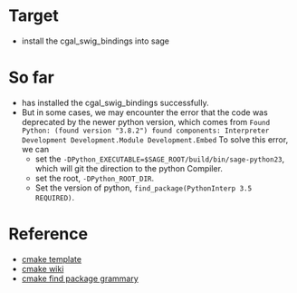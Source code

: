 # Target
- install the cgal_swig_bindings into sage

# So far
- has installed the cgal_swig_bindings successfully.
- But in some cases, we may encounter the error that the code was deprecated by the newer python version, which comes from
```Found Python: (found version "3.8.2") found components: Interpreter Development Development.Module Development.Embed``` 
  To solve this error, we can 
  - set the ```-DPython_EXECUTABLE=$SAGE_ROOT/build/bin/sage-python23```, which will git the direction to the python Compiler. 
  - set the root, ```-DPython_ROOT_DIR```.
  - Set the version of python, ```find_package(PythonInterp 3.5 REQUIRED)```.



# Reference
- [cmake template](https://mjmorse.com/blog/cmake-template/)
- [cmake wiki](https://gitlab.kitware.com/cmake/community/-/wikis/home)
- [cmake find package grammary](https://cmake.org/cmake/help/latest/command/find_package.html#search-procedure)
